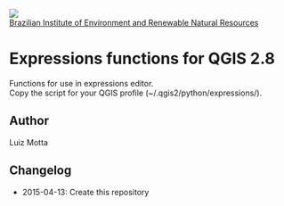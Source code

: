 <!-- IBAMA logo -->
[ibama_logo]: http://upload.wikimedia.org/wikipedia/commons/thumb/8/81/Logo_IBAMA.svg/150px-Logo_IBAMA.svg.png

![][ibama_logo]  
[Brazilian Institute of Environment and Renewable Natural Resources](http://www.ibama.gov.br)

# Expressions functions for QGIS 2.8
Functions for use in expressions editor.  
Copy the script for your QGIS profile (~/.qgis2/python/expressions/).  

## Author
Luiz Motta

## Changelog
- 2015-04-13:
Create this repository

